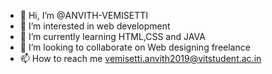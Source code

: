 - 👋 Hi, I’m @ANVITH-VEMISETTI
- 👀 I’m interested in web development
- 🌱 I’m currently learning HTML,CSS and JAVA
- 💞️ I’m looking to collaborate on Web designing freelance
- 📫 How to reach me vemisetti.anvith2019@vitstudent.ac.in

<!---
ANVITH-VEMISETTI/ANVITH-VEMISETTI is a ✨ special ✨ repository because its `README.md` (this file) appears on your GitHub profile.
You can click the Preview link to take a look at your changes.
--->
